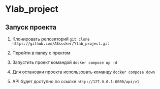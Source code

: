 # Ylab_project
## Запуск проекта

 1. Клонировать репозиторий
 `git clone https://github.com/ASsssker/Ylab_project.git`
 
 2. Перейти в папку с пректом
 3. Запустить проект командой
 `docker compose up -d`
 4. Для остановки проекта использовать команду
 `docker compose down`
 5. API будет доступно по ссылке 
 `http://127.0.0.1:8000/api/v1`
